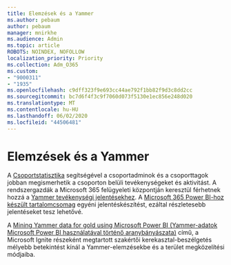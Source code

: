 ```yaml
---
title: Elemzések és a Yammer
ms.author: pebaum
author: pebaum
manager: mnirkhe
ms.audience: Admin
ms.topic: article
ROBOTS: NOINDEX, NOFOLLOW
localization_priority: Priority
ms.collection: Adm_O365
ms.custom:
- "9000311"
- "1935"
ms.openlocfilehash: c9dff323f9e693cc44ae792f1bb82f9d3c8dd2cc
ms.sourcegitcommit: bc7d6f4f3c9f7060d073f5130e1ec856e248d020
ms.translationtype: MT
ms.contentlocale: hu-HU
ms.lasthandoff: 06/02/2020
ms.locfileid: "44506481"
---
```

# <a name="analytics-and-yammer"></a>Elemzések és a Yammer

A [Csoportstatisztika](https://support.office.com/article/view-group-insights-in-yammer-73f9fa6d-d442-4f25-9194-d5317c9328ab) segítségével a csoportadminok és a csoporttagok jobban megismerhetik a csoporton belüli tevékenységeket és aktivitást. A rendszergazdák a Microsoft 365 felügyeleti központján keresztül férhetnek hozzá a [Yammer tevékenységi jelentésekhez](https://docs.microsoft.com/microsoft-365/admin/activity-reports/yammer-activity-report). A [Microsoft 365 Power BI-hoz készült tartalomcsomag](https://docs.microsoft.com/microsoft-365/admin/usage-analytics/enable-usage-analytics) egyéni jelentéskészítést, ezáltal részletesebb jelentéseket tesz lehetővé.

A [Mining Yammer data for gold using Microsoft Power BI (Yammer-adatok Microsoft Power BI használatával történő aranybányászata)](https://aka.ms/MiningYammerDataIgnite2017) című, a Microsoft Ignite részeként megtartott szakértői kerekasztal-beszélgetés mélyebb betekintést kínál a Yammer-elemzésekbe és a terület megközelítési módjaiba.
